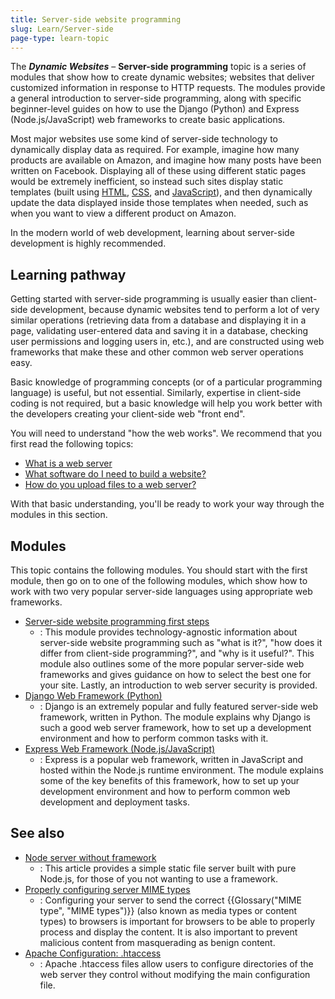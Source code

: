 ```yaml
---
title: Server-side website programming
slug: Learn/Server-side
page-type: learn-topic
---
```




The **_Dynamic Websites_** – **Server-side programming** topic is a series of modules that show how to create dynamic websites; websites that deliver customized information in response to HTTP requests. The modules provide a general introduction to server-side programming, along with specific beginner-level guides on how to use the Django (Python) and Express (Node.js/JavaScript) web frameworks to create basic applications.

Most major websites use some kind of server-side technology to dynamically display data as required. For example, imagine how many products are available on Amazon, and imagine how many posts have been written on Facebook. Displaying all of these using different static pages would be extremely inefficient, so instead such sites display static templates (built using [HTML](/en-US/docs/Learn/HTML), [CSS](/en-US/docs/Learn/CSS), and [JavaScript](/en-US/docs/Learn/JavaScript)), and then dynamically update the data displayed inside those templates when needed, such as when you want to view a different product on Amazon.

In the modern world of web development, learning about server-side development is highly recommended.

## Learning pathway

Getting started with server-side programming is usually easier than client-side development, because dynamic websites tend to perform a lot of very similar operations (retrieving data from a database and displaying it in a page, validating user-entered data and saving it in a database, checking user permissions and logging users in, etc.), and are constructed using web frameworks that make these and other common web server operations easy.

Basic knowledge of programming concepts (or of a particular programming language) is useful, but not essential. Similarly, expertise in client-side coding is not required, but a basic knowledge will help you work better with the developers creating your client-side web "front end".

You will need to understand "how the web works". We recommend that you first read the following topics:

- [What is a web server](/en-US/docs/Learn/Common_questions/Web_mechanics/What_is_a_web_server)
- [What software do I need to build a website?](/en-US/docs/Learn/Common_questions/Tools_and_setup/What_software_do_I_need)
- [How do you upload files to a web server?](/en-US/docs/Learn/Common_questions/Tools_and_setup/Upload_files_to_a_web_server)

With that basic understanding, you'll be ready to work your way through the modules in this section.

## Modules

This topic contains the following modules. You should start with the first module, then go on to one of the following modules, which show how to work with two very popular server-side languages using appropriate web frameworks.

- [Server-side website programming first steps](/en-US/docs/Learn/Server-side/First_steps)
  - : This module provides technology-agnostic information about server-side website programming such as "what is it?", "how does it differ from client-side programming?", and "why is it useful?". This module also outlines some of the more popular server-side web frameworks and gives guidance on how to select the best one for your site. Lastly, an introduction to web server security is provided.
- [Django Web Framework (Python)](/en-US/docs/Learn/Server-side/Django)
  - : Django is an extremely popular and fully featured server-side web framework, written in Python. The module explains why Django is such a good web server framework, how to set up a development environment and how to perform common tasks with it.
- [Express Web Framework (Node.js/JavaScript)](/en-US/docs/Learn/Server-side/Express_Nodejs)
  - : Express is a popular web framework, written in JavaScript and hosted within the Node.js runtime environment. The module explains some of the key benefits of this framework, how to set up your development environment and how to perform common web development and deployment tasks.

## See also

- [Node server without framework](/en-US/docs/Learn/Server-side/Node_server_without_framework)
  - : This article provides a simple static file server built with pure Node.js, for those of you not wanting to use a framework.
- [Properly configuring server MIME types](/en-US/docs/Learn/Server-side/Configuring_server_MIME_types)
  - : Configuring your server to send the correct {{Glossary("MIME type", "MIME types")}} (also known as media types or content types) to browsers is important for browsers to be able to properly process and display the content.
    It is also important to prevent malicious content from masquerading as benign content.
- [Apache Configuration: .htaccess](/en-US/docs/Learn/Server-side/Apache_Configuration_htaccess)
  - : Apache .htaccess files allow users to configure directories of the web server they control without modifying the main configuration file.
